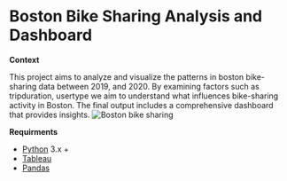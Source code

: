 # Boston Bike Sharing Analysis and Dashboard

**Context**


This project aims to analyze and visualize the patterns in boston bike-sharing data between 2019, and 2020. By examining factors such as tripduration, usertype we aim to understand what influences bike-sharing activity in Boston. The final output includes a comprehensive dashboard that provides insights.
![Boston bike sharing](https://github.com/user-attachments/assets/0f00954f-5544-4986-924a-b000d6cdbd96)


**Requirments**

- [Python](https://www.python.org/) 3.x +
- [Tableau](https://www.tableau.com/products/tableau)
- [Pandas](https://pandas.pydata.org/)
